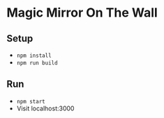 # Magic Mirror On The Wall

## Setup
- `npm install`
- `npm run build`

## Run
- `npm start`
- Visit localhost:3000
